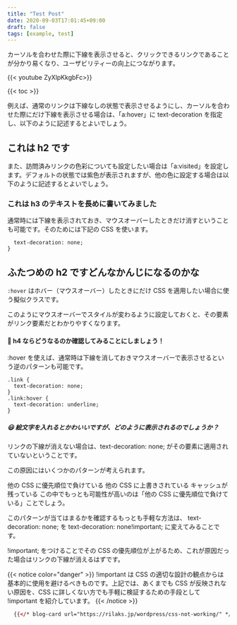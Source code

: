 ```yaml
---
title: "Test Post"
date: 2020-09-03T17:01:45+09:00
draft: false
tags: [example, test]
---
```


カーソルを合わせた際に下線を表示させると、クリックできるリンクであることが分かり易くなり、ユーザビリティーの向上につながります。

{{< youtube ZyXlpKkgbFc>}}

{{< toc >}}

例えば、通常のリンクは下線なしの状態で表示させるようにし、カーソルを合わせた際にだけ下線を表示させる場合は、「a:hover」に text-decoration を指定し、以下のように記述するとよいでしょう。

## これは h2 です

また、訪問済みリンクの色彩についても設定したい場合は「a:visited」を設定します。デフォルトの状態では紫色が表示されますが、他の色に設定する場合は以下のように記述するとよいでしょう。

### これは h3 のテキストを長めに書いてみました

通常時には下線を表示されておき、マウスオーバーしたときだけ消すということも可能です。そのためには下記の CSS を使います。

```.link:hover {
  text-decoration: none;
}
```

## ふたつめの h2 ですどんなかんじになるのかな

`:hover` はホバー（マウスオーバー）したときにだけ CSS を適用したい場合に使う擬似クラスです。

このようにマウスオーバーでスタイルが変わるように設定しておくと、その要素がリンク要素だとわかりやすくなります。

#### 🐸 h4 ならどうなるのか確認してみることにしましょう！

:hover を使えば、通常時は下線を消しておきマウスオーバーで表示させるという逆のパターンも可能です。

```
.link {
  text-decoration: none;
}
.link:hover {
  text-decoration: underline;
}
```

##### 😃 絵文字を入れるとかわいいですが、どのように表示されるのでしょうか？

リンクの下線が消えない場合は、text-decoration: none; がその要素に適用されていないということです。

この原因にはいくつかのパターンが考えられます。

他の CSS に優先順位で負けている
他の CSS に上書きされている
キャッシュが残っている
この中でもっとも可能性が高いのは「他の CSS に優先順位で負けている」ことでしょう。

このパターンが当てはまるかを確認するもっとも手軽な方法は、 text-decoration: none; を text-decoration: none!important; に変えてみることです。

!important; をつけることでその CSS の優先順位が上がるため、これが原因だった場合はリンクの下線が消えるはずです。

{{< notice color="danger" >}}
!important は CSS の適切な設計の観点からは基本的に使用を避けるべきものです。上記では、あくまでも CSS が反映されない原因を、CSS に詳しくない方でも手軽に検証するための手段として !important を紹介しています。
{{< /notice >}}

```html
  {{</* blog-card url="https://rilaks.jp/wordpress/css-not-working/" */>}}
```
